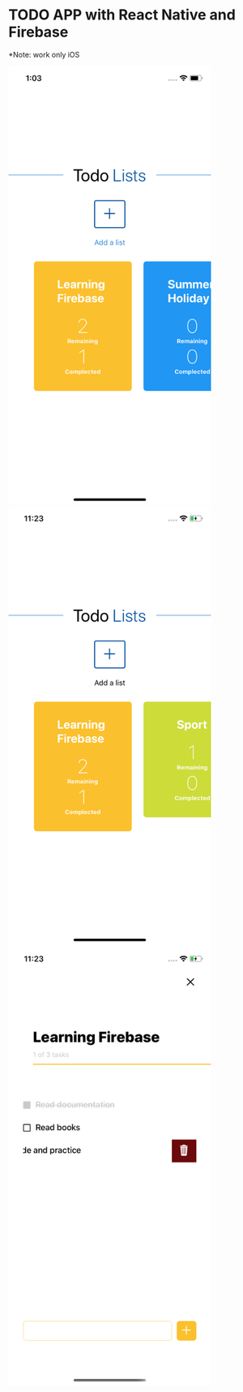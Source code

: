 # TODO APP with React Native and Firebase

*Note: work only iOS 

<img src = "https://github.com/ihranova/todoapp/blob/master/screenshots/Simulator%20Screen%20Shot%20-%20iPhone%2011%20-%202020-08-12%20at%2013.03.40.png" width = "400" style = "display:inline-block;margin-right:30px"/>
<img src = "https://github.com/ihranova/todoapp/blob/master/screenshots/Simulator%20Screen%20Shot%20-%20iPhone%2011%20-%202020-08-14%20at%2011.23.39.png" width ="400" style = "display:inline-block;margin-right:30px"/>
<img src = "https://github.com/ihranova/todoapp/blob/master/screenshots/Simulator%20Screen%20Shot%20-%20iPhone%2011%20-%202020-08-14%20at%2011.23.29.png" width = "400" />
